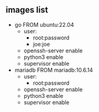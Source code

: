 ## images list
- go FROM ubuntu:22.04
  - user:
    - root:password
    - joe:joe
  - openssh-server enable
  - python3 enable
  - supervisor enable
- mariadb FROM mariadb:10.6.14
  - user:
    - root:password
  - openssh-server enable
  - python3 enable
  - supervisor enable